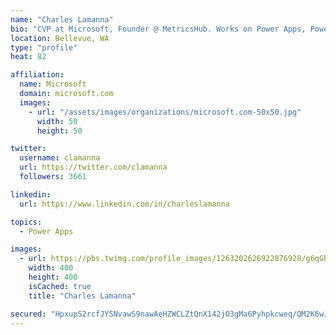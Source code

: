 ```yaml
---
name: "Charles Lamanna"
bio: "CVP at Microsoft, Founder @ MetricsHub. Works on Power Apps, Power Automate, Power Virtual Agent, Common Data Service and Dynamics 365."
location: Bellevue, WA
type: "profile"
heat: 82

affiliation:
  name: Microsoft
  domain: microsoft.com
  images:
    - url: "/assets/images/organizations/microsoft.com-50x50.jpg"
      width: 50
      height: 50

twitter:
  username: clamanna
  url: https://twitter.com/clamanna
  followers: 3661

linkedin:
  url: https://www.linkedin.com/in/charleslamanna

topics:
  - Power Apps

images:
  - url: https://pbs.twimg.com/profile_images/1263202626922876928/g6qGbHZ-_400x400.jpg
    width: 400
    height: 400
    isCached: true
    title: "Charles Lamanna"

secured: "HpxupS2rcfJYSNvawS9nawAeHZWCLZtQnX142jO3gMa6Pyhpkcweq/QM2K6wJEaiiVuelgNJLx/mDFuzsgrHo9cQ3C5OlB+ffqKMiOiJHaG/dSbtfxgJq8JtustRFx2Nv4rAYUukCiMIyq3ak2q8sRqHdJtgGmiUmMKIo5U0+uh1lrAIlsuIUjHtLXwn3YJjiCsfXtmVSSIYr/mHvWNTRh7+OtyXicw1ItY8K4QhDfmFouGhvGnap4kWlHKRIhGwDyWkCPYV4ktbrZAW+4MCDgjXItY05f1X8uSq//kqukQe87vaVyEvO+PRBHraulaUWFqKBodGj1ZXAJUHQQv1JoK+nHQrfM3n9MTfAupP7yR0rbSzm2D1bsk8FuVXzSm+rz3SHG8IGT+CLVX3CJp2gf1qsKee4WM4dUlhjMQKV08=;GyVgGM5WWCYvh0Cv2inv6g=="
---
```


